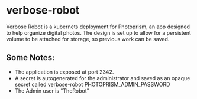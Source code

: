 # verbose-robot

Verbose Robot is a kubernets deployment for Photoprism, an app designed to help organize digital photos.
The design is set up to allow for a persistent volume to be attached for storage, so previous work can be saved.

## Some Notes:
- The application is exposed at port 2342.
- A secret is autogenerated for the administrator and saved as an opaque secret called verbose-robot PHOTOPRISM_ADMIN_PASSWORD
- The Admin user is "TheRobot"